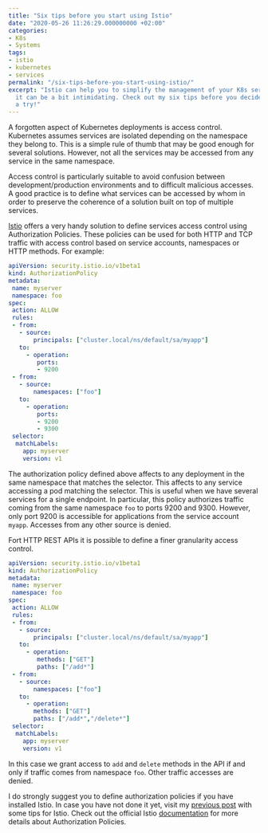 ```yaml
---
title: "Six tips before you start using Istio"
date: "2020-05-26 11:26:29.000000000 +02:00"
categories:
- K8s
- Systems
tags:
- istio
- kubernetes
- services
permalink: "/six-tips-before-you-start-using-istio/"
excerpt: "Istio can help you to simplify the management of your K8s services. However,
  it can be a bit intimidating. Check out my six tips before you decide to give it
  a try!"
---
```


A forgotten aspect of Kubernetes deployments is access control. Kubernetes assumes services are isolated depending on the namespace they belong to. This is a simple rule of thumb that may be good enough for several solutions. However, not all the services may be accessed from any service in the same namespace.

Access control is particularly suitable to avoid confusion between development/production environments and to difficult malicious accesses. A good practice is to define what services can be accessed by whom in order to preserve the coherence of a solution built on top of multiple services.

[Istio](istio.io) offers a very handy solution to define services access control using Authorization Policies. These policies can be used for both HTTP and TCP traffic with access control based on service accounts, namespaces or HTTP methods. For example:

```yaml
apiVersion: security.istio.io/v1beta1
kind: AuthorizationPolicy
metadata:
 name: myserver
 namespace: foo
spec:
 action: ALLOW
 rules:
 - from:
   - source:
       principals: ["cluster.local/ns/default/sa/myapp"]
   to:
	 - operation:
	    ports:
		- 9200
 - from:
   - source:
       namespaces: ["foo"]
   to:
	 - operation:
	    ports:
		- 9200
		- 9300
 selector:
  matchLabels:
    app: myserver
    version: v1
```
The authorization policy defined above affects to any deployment in the same namespace that matches the selector. This affects to any service accessing a pod matching the selector. This is useful when we have several services for a single endpoint. In particular, this policy authorizes traffic coming from the same namespace `foo` to ports 9200 and 9300. However, only port 9200 is accessible for applications from the service account `myapp`. Accesses from any other source is denied.

Fort HTTP REST APIs it is possible to define a finer granularity access control.
```yaml
apiVersion: security.istio.io/v1beta1
kind: AuthorizationPolicy
metadata:
 name: myserver
 namespace: foo
spec:
 action: ALLOW
 rules:
 - from:
   - source:
       principals: ["cluster.local/ns/default/sa/myapp"]
   to:
	 - operation:
	    methods: ["GET"]
		paths: ["/add*"]
 - from:
   - source:
       namespaces: ["foo"]
   to:
	 - operation:
	   methods: ["GET"]
	   paths: ["/add*","/delete*"]
 selector:
  matchLabels:
    app: myserver
    version: v1
```
In this case we grant access to `add` and `delete` methods in the API if and only if traffic comes from namespace `foo`. Other traffic accesses are denied.

I do strongly suggest you to define authorization policies if you have installed Istio. In case you have not done it yet, visit my [previous post](https://jmtirado.net/six-tips-before-you-start-using-istio/) with some tips for Istio. Check out the official Istio [documentation](https://istio.io/docs/reference/config/security/authorization-policy/) for more details about Authorization Policies.